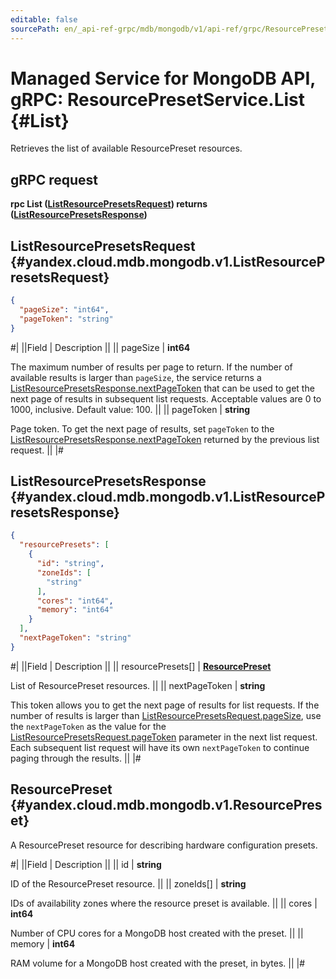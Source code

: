 ```yaml
---
editable: false
sourcePath: en/_api-ref-grpc/mdb/mongodb/v1/api-ref/grpc/ResourcePreset/list.md
---
```


# Managed Service for MongoDB API, gRPC: ResourcePresetService.List {#List}

Retrieves the list of available ResourcePreset resources.

## gRPC request

**rpc List ([ListResourcePresetsRequest](#yandex.cloud.mdb.mongodb.v1.ListResourcePresetsRequest)) returns ([ListResourcePresetsResponse](#yandex.cloud.mdb.mongodb.v1.ListResourcePresetsResponse))**

## ListResourcePresetsRequest {#yandex.cloud.mdb.mongodb.v1.ListResourcePresetsRequest}

```json
{
  "pageSize": "int64",
  "pageToken": "string"
}
```

#|
||Field | Description ||
|| pageSize | **int64**

The maximum number of results per page to return. If the number of available
results is larger than `pageSize`, the service returns a [ListResourcePresetsResponse.nextPageToken](#yandex.cloud.mdb.mongodb.v1.ListResourcePresetsResponse)
that can be used to get the next page of results in subsequent list requests.
Acceptable values are 0 to 1000, inclusive. Default value: 100. ||
|| pageToken | **string**

Page token. To get the next page of results, set `pageToken` to the
[ListResourcePresetsResponse.nextPageToken](#yandex.cloud.mdb.mongodb.v1.ListResourcePresetsResponse) returned by the previous list request. ||
|#

## ListResourcePresetsResponse {#yandex.cloud.mdb.mongodb.v1.ListResourcePresetsResponse}

```json
{
  "resourcePresets": [
    {
      "id": "string",
      "zoneIds": [
        "string"
      ],
      "cores": "int64",
      "memory": "int64"
    }
  ],
  "nextPageToken": "string"
}
```

#|
||Field | Description ||
|| resourcePresets[] | **[ResourcePreset](#yandex.cloud.mdb.mongodb.v1.ResourcePreset)**

List of ResourcePreset resources. ||
|| nextPageToken | **string**

This token allows you to get the next page of results for list requests. If the number of results
is larger than [ListResourcePresetsRequest.pageSize](#yandex.cloud.mdb.mongodb.v1.ListResourcePresetsRequest), use the `nextPageToken` as the value
for the [ListResourcePresetsRequest.pageToken](#yandex.cloud.mdb.mongodb.v1.ListResourcePresetsRequest) parameter in the next list request. Each subsequent
list request will have its own `nextPageToken` to continue paging through the results. ||
|#

## ResourcePreset {#yandex.cloud.mdb.mongodb.v1.ResourcePreset}

A ResourcePreset resource for describing hardware configuration presets.

#|
||Field | Description ||
|| id | **string**

ID of the ResourcePreset resource. ||
|| zoneIds[] | **string**

IDs of availability zones where the resource preset is available. ||
|| cores | **int64**

Number of CPU cores for a MongoDB host created with the preset. ||
|| memory | **int64**

RAM volume for a MongoDB host created with the preset, in bytes. ||
|#